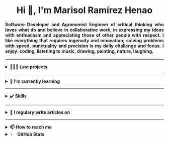 <h1 align="center">Hi 🤗, I'm Marisol Ramírez Henao</h1>
<h4 align="justify">Software Developer and Agronomist Engineer of critical thinking who loves what do and believe in collaborative work, in expressing my ideas with enthusiasm and appreciating those of other people with respect. I like everything that requires ingenuity and innovation; solving problems with speed, punctuality and precision is my daily challenge and focus. I enjoy: coding, listening to music, drawing, painting, nature, laughing.</h4>

---
<details>
  <summary><b>👩🏻‍💻 Last projects</b></summary>
<p align="left">
<a href="http://jolby.me/landing-page/" target="blank"><img align="center" src="https://i.imgur.com/gy2Fg9V.png" alt="Jolby" height="60" width="60" /></a>
</p>
</details>

---

<details>
  <summary><b>🌱 I’m currently learning</b></summary>
<p align="left">
<a href="https://es.reactjs.org/" target="blank"><img align="center" src="https://devicon.dev/devicon.git/icons/react/react-original.svg" alt="react" height="70" width="40" /></a>
<a href="https://aws.amazon.com/es/?nc2=h_lg" target="blank"><img align="center" src="https://futurumresearch.com/wp-content/uploads/2020/01/aws-logo.png" alt="aws" height="50" width="60" /></a>
<a href="https://kubernetes.io/es/" target="blank"><img align="center" src="https://upload.wikimedia.org/wikipedia/commons/thumb/6/67/Kubernetes_logo.svg/1280px-Kubernetes_logo.svg.png" alt="kubernetes" height="30" width="160" /></a>
<a href="https://www.docker.com/" target="blank"><img align="center" src="https://devicon.dev/devicon.git/icons/docker/docker-original.svg" alt="docker" height="80" width="60" /></a>
</p>
</details>

---

<details>
  <summary><b>✔️ Skills</b></summary>
<p align="left"> <a href="https://www.cprogramming.com/" target="_blank"> <img src="https://devicons.github.io/devicon/devicon.git/icons/c/c-original.svg" alt="c" width="40" height="40"/> </a> <a href="https://www.w3schools.com/css/" target="_blank"> <img src="https://devicons.github.io/devicon/devicon.git/icons/css3/css3-original-wordmark.svg" alt="css3" width="40" height="40"/> </a> <a href="https://expressjs.com" target="_blank"> <img src="https://devicons.github.io/devicon/devicon.git/icons/express/express-original-wordmark.svg" alt="express" width="40" height="40"/> </a> <a href="https://firebase.google.com/" target="_blank"> <img src="https://www.vectorlogo.zone/logos/firebase/firebase-icon.svg" alt="firebase" width="40" height="40"/> </a> <a href="https://git-scm.com/" target="_blank"> <img src="https://www.vectorlogo.zone/logos/git-scm/git-scm-icon.svg" alt="git" width="40" height="40"/> </a> <a href="https://www.w3.org/html/" target="_blank"> <img src="https://devicons.github.io/devicon/devicon.git/icons/html5/html5-original-wordmark.svg" alt="html5" width="40" height="40"/> </a> <a href="https://developer.mozilla.org/en-US/docs/Web/JavaScript" target="_blank"> <img src="https://devicons.github.io/devicon/devicon.git/icons/javascript/javascript-original.svg" alt="javascript" width="40" height="40"/> </a> <a href="https://www.linux.org/" target="_blank"> <img src="https://devicons.github.io/devicon/devicon.git/icons/linux/linux-original.svg" alt="linux" width="40" height="40"/> </a> <a href="https://www.mysql.com/" target="_blank"> <img src="https://devicons.github.io/devicon/devicon.git/icons/mysql/mysql-original-wordmark.svg" alt="mysql" width="40" height="40"/> </a> <a href="https://nodejs.org" target="_blank"> <img src="https://devicons.github.io/devicon/devicon.git/icons/nodejs/nodejs-original-wordmark.svg" alt="nodejs" width="40" height="40"/> </a> <a href="https://postman.com" target="_blank"> <img src="https://www.vectorlogo.zone/logos/getpostman/getpostman-icon.svg" alt="postman" width="40" height="40"/> </a> <a href="https://www.python.org" target="_blank"> <img src="https://devicons.github.io/devicon/devicon.git/icons/python/python-original.svg" alt="python" width="40" height="40"/> </a></p>
</details>

---

<details>
  <summary><b>📝 I regulary write articles on</b></summary>
<p align="left">
<a href="https://www.linkedin.com/in/marisolramirezhenao/" target="blank"><img align="center" src="https://img.shields.io/badge/linkedin-%230077B5.svg?&style=for-the-badge&logo=linkedin&logoColor=white" alt="marisolrhe" height="30" width="105" /></a>
</p>
</details>

---

<details>
  <summary><b>📫 How to reach me</b></summary>
<p align="left">
<a href="https://twitter.com/marisolrhe" target="blank"><img align="center" src="https://cdn.jsdelivr.net/npm/simple-icons@3.0.1/icons/twitter.svg" alt="marisolrhe" height="30" width="40" /></a>
<a href="https://linkedin.com/in/marisolramirezhenao" target="blank"><img align="center" src="https://cdn.jsdelivr.net/npm/simple-icons@3.0.1/icons/linkedin.svg" alt="marisolramirezhenao" height="30" width="40" /></a>
<a href="mailto:solar0122@gmail.com" target="blank"><img align="center" src="https://cdn.jsdelivr.net/npm/simple-icons@3.0.1/icons/gmail.svg" alt="solar0122@gmail.com" height="30" width="40" /></a>
</p>
</details>

<details>
	<summary>✨&nbsp;&nbsp;&nbsp;<b>GitHub Stats</b></summary>
	<br/>
	<img src="https://jf-gh-stats.vercel.app/api?username=Marisol2201&show_icons=true&count_private=true&title_color=3867D6&icon_color=3867D6" alt="GitHub Stats" align="top"/>
	<img src="https://jf-gh-stats.vercel.app/api/top-langs/?username=dalejohgi&layout=compact&hide=java&title_color=3867D6&icon_color=3867D6" alt="GitHub Top Languages" align="top"/>
</details>
